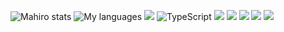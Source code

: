 ![Mahiro stats](https://github-readme-stats.vercel.app/api?username=Mahlro&count_private=true&show_icons=true&theme=radical )
![My languages](https://github-readme-stats.vercel.app/api/top-langs/?username=MAHlRO&show_icons=true&theme=radical)
![](https://img.shields.io/badge/-JavaScript-F7DF1E?logo=javascript&logoColor=000)
![TypeScript](https://img.shields.io/badge/typescript-%23007ACC.svg?style=for-the-badge&logo=typescript&logoColor=white)
![](https://img.shields.io/badge/-React-61DAFB?logo=react&logoColor=000)
![](https://img.shields.io/badge/-Next-000000?logo=next.js&logoColor=fff)
![](https://img.shields.io/badge/-HTML-e34f26?logo=html5&logoColor=fff)
![](https://img.shields.io/badge/-CSS-1572B6?logo=css3&logoColor=fff)
![](https://img.shields.io/badge/-Sass-CC6699?logo=sass&logoColor=fff)
